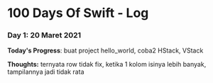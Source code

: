 # 100 Days Of Swift - Log

### Day 1: 20 Maret 2021

**Today's Progress**: buat project hello_world, coba2 HStack, VStack

**Thoughts:** ternyata row tidak fix, ketika 1 kolom isinya lebih banyak, tampilannya jadi tidak rata